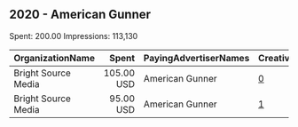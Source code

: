 ## 2020 - American Gunner 
Spent: 200.00
Impressions: 113,130

|OrganizationName|Spent|PayingAdvertiserNames|CreativeUrls|Impressions|Genders|AgeBrackets|CountryCodes|BillingAddresses|CandidateBallotInformation|
|:---|---:|:---|:---|---:|:---|:---|:---|:---|:---|
|Bright Source Media|105.00 USD|American Gunner|[0](https://www.snap.com/political-ads/asset/de2d1a39ad0fac2ef2d673b6c87a6063b36c1bd0d66b0c0f0599eb7536557593?mediaType=mp4)|67,586||18+|united states|US||
|Bright Source Media|95.00 USD|American Gunner|[1](https://www.snap.com/political-ads/asset/de2d1a39ad0fac2ef2d673b6c87a6063b36c1bd0d66b0c0f0599eb7536557593?mediaType=mp4)|45,544||18+|united states|US||
